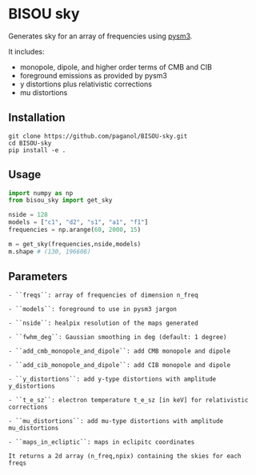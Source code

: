 # BISOU sky
Generates sky for an array of frequencies using [pysm3](https://pysm3.readthedocs.io).

It includes:
* monopole, dipole, and higher order terms of CMB and CIB
* foreground emissions as provided by pysm3
* y distortions plus relativistic corrections
* mu distortions

## Installation

```
git clone https://github.com/paganol/BISOU-sky.git
cd BISOU-sky
pip install -e .
```

## Usage

```python
import numpy as np
from bisou_sky import get_sky

nside = 128
models = ["c1", "d2", "s1", "a1", "f1"]
frequencies = np.arange(60, 2000, 15)

m = get_sky(frequencies,nside,models)
m.shape # (130, 196608)
```


## Parameters

    - ``freqs``: array of frequencies of dimension n_freq

    - ``models``: foreground to use in pysm3 jargon

    - ``nside``: healpix resolution of the maps generated

    - ``fwhm_deg``: Gaussian smoothing in deg (default: 1 degree)

    - ``add_cmb_monopole_and_dipole``: add CMB monopole and dipole

    - ``add_cib_monopole_and_dipole``: add CIB monopole and dipole

    - ``y_distortions``: add y-type distortions with amplitude y_distortions

    - ``t_e_sz``: electron temperature t_e_sz [in keV] for relativistic corrections 

    - ``mu_distortions``: add mu-type distortions with amplitude mu_distortions

    - ``maps_in_ecliptic``: maps in eclipitc coordinates

    It returns a 2d array (n_freq,npix) containing the skies for each freqs


